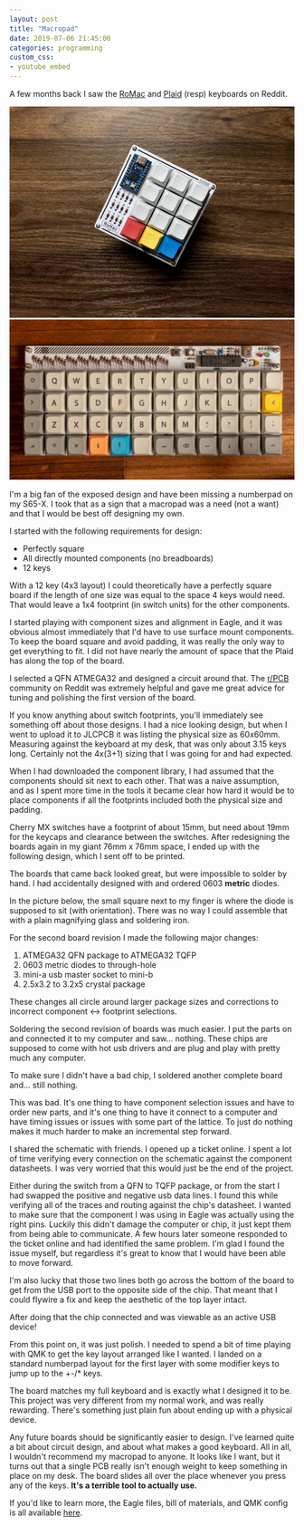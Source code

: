 ```yaml
---
layout: post
title: "Macropad"
date: 2019-07-06 21:45:00
categories: programming
custom_css:
- youtube_embed
---
```


A few months back I saw the [RoMac][0] and [Plaid][1] (resp) keyboards on Reddit.

<div class="photos">
  <div class="photo">
    <img src="/assets/2019/07/macropad-romac.jpg">
  </div>
  <div class="photo">
    <img src="/assets/2019/07/macropad-plaid.jpg">
  </div>
</div>

I'm a big fan of the exposed design and have been missing a numberpad on my
S65-X. I took that as a sign that a macropad was a need (not a want) and that I
would be best off designing my own.

I started with the following requirements for design:

* Perfectly square
* All directly mounted components (no breadboards)
* 12 keys

With a 12 key (4x3 layout) I could theoretically have a perfectly square board if
the length of one size was equal to the space 4 keys would need. That would leave
a 1x4 footprint (in switch units) for the other components.

I started playing with component sizes and alignment in Eagle, and it was obvious
almost immediately that I'd have to use surface mount components. To keep the
board square and avoid padding, it was really the only way to get everything to
fit. I did not have nearly the amount of space that the Plaid has along the top
of the board.

I selected a QFN ATMEGA32 and designed a circuit around that. The [r/PCB][2]
community on Reddit was extremely helpful and gave me great advice for tuning and
polishing the first version of the board.

<!-- {% include /galleries/2019-07-06-macropad-pcb-review.html %} -->

If you know anything about switch footprints, you'll immediately see something
off about those designs. I had a nice looking design, but when I went to upload
it to JLCPCB it was listing the physical size as 60x60mm. Measuring against the
keyboard at my desk, that was only about 3.15 keys long. Certainly not the 4x(3+1)
sizing that I was going for and had expected.

When I had downloaded the component library, I had assumed that the components
should sit next to each other. That was a naive assumption, and as I spent more
time in the tools it became clear how hard it would be to place components if
all the footprints included both the physical size and padding.

Cherry MX switches have a footprint of about 15mm, but need about 19mm for the
keycaps and clearance between the switches. After redesigning the boards again
in my giant 76mm x 76mm space, I ended up with the following design, which I
sent off to be printed.

<!-- {% include /galleries/2019-07-06-macropad-v1-board.html %} -->

The boards that came back looked great, but were impossible to solder by hand.
I had accidentally designed with and ordered 0603 **metric** diodes.

In the picture below, the small square next to my finger is where the diode is
supposed to sit (with orientation). There was no way I could assemble that with
a plain magnifying glass and soldering iron.

<!-- {% include /galleries/2019-07-06-macropad-v1-assembly.html %} -->

For the second board revision I made the following major changes:

1. ATMEGA32 QFN package to ATMEGA32 TQFP
2. 0603 metric diodes to through-hole
3. mini-a usb master socket to mini-b
4. 2.5x3.2 to 3.2x5 crystal package

These changes all circle around larger package sizes and corrections to
incorrect component <-> footprint selections.

<!-- {% include /galleries/2019-07-06-macropad-v2.html %} -->

Soldering the second revision of boards was much easier. I put the parts on and
connected it to my computer and saw... nothing. These chips are supposed to come
with hot usb drivers and are plug and play with pretty much any computer.

To make sure I didn't have a bad chip, I soldered another complete board and...
still nothing.

This was bad. It's one thing to have component selection issues and have to order
new parts, and it's one thing to have it connect to a computer and have timing
issues or issues with some part of the lattice. To just do nothing makes it much
harder to make an incremental step forward.

I shared the schematic with friends. I opened up a ticket online. I spent a lot
of time verifying every connection on the schematic against the component
datasheets. I was very worried that this would just be the end of the project.

Either during the switch from a QFN to TQFP package, or from the start I had
swapped the positive and negative usb data lines. I found this while verifying
all of the traces and routing against the chip's datasheet. I wanted to make sure
that the component I was using in Eagle was actually using the right pins. Luckily
this didn't damage the computer or chip, it just kept them from being able to
communicate. A few hours later someone responded to the ticket online and had
identified the same problem. I'm glad I found the issue myself, but regardless
it's great to know that I would have been able to move forward.

I'm also lucky that those two lines both go across the bottom of the board to
get from the USB port to the opposite side of the chip. That meant that I could
flywire a fix and keep the aesthetic of the top layer intact.

After doing that the chip connected and was viewable as an active USB device!

<!-- {% include /galleries/2019-07-06-macropad-flywire.html %} -->

From this point on, it was just polish. I needed to spend a bit of time playing
with QMK to get the key layout arranged like I wanted. I landed on a standard
numberpad layout for the first layer with some modifier keys to jump up to the
+-/* keys.

<!-- {% include /galleries/2019-07-06-macropad-final.html %} -->

The board matches my full keyboard and is exactly what I designed it to be. This
project was very different from my normal work, and was really rewarding. There's
something just plain fun about ending up with a physical device.

Any future boards should be significantly easier to design. I've learned quite a
bit about circuit design, and about what makes a good keyboard. All in all, I
wouldn't  recommend my macropad to anyone. It looks like I want, but it turns out
that a single PCB really isn't enough weight to keep something in place on my
desk. The board slides all over the place whenever you press any of the keys.
**It's a terrible tool to actually use.**

If you'd like to learn more, the Eagle files, bill of materials, and QMK config
is all available [here][3].

[0]: https://www.reddit.com/r/MechanicalKeyboards/comments/b74x8n/ic_the_romac_a_plaid_inspired_12key_macropad/
[1]: https://github.com/hsgw/plaid
[2]: https://www.reddit.com/r/PCB
[3]: https://github.com/Tornquist/Macropad
